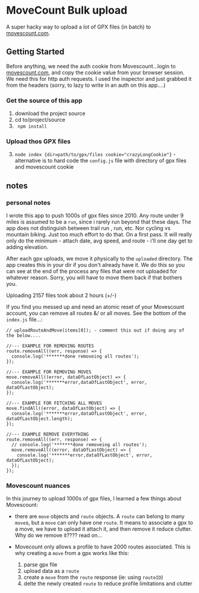 # MoveCount Bulk upload

A super hacky way to upload a lot of GPX files (in batch) to [movescount.com](http://www.movescount.com/).

## Getting Started

Before anything, we need the auth cookie from Movescount...login to [movescount.com](http://www.movescount.com/), and copy the cookie value from your browser session. We need this for http auth requests. I used the inspector and just grabbed it from the headers (sorry, to lazy to write in an auth on this app....)

### Get the source of this app

1. download the project source
2. cd to/project/source
2. `
npm install`

### Upload thos GPX files

3. `node index {dir=path/to/gpx/files cookie="crazyLongCookie"}` - alternative is to hard code the `config.js` file with directory of gpx files and movescount cookie

## notes

### personal notes

I wrote this app to push 1000s of gpx files since 2010. Any route under 9 miles is assumed to be a `run`, since i rarely run beyond that these days. The app does not distinguish between trail run , run, etc. Nor cycling vs mountain biking. Just too much effort to do that. On a first pass. It will really only do the minimum - attach date, avg speed, and route - i'll one day get to adding elevation.

After each gpx uploads, we move it physically to the `uploaded` directory. The app creates this in your dir if you don't already have it. We do this so you can see at the end of the process any files that were not uploaded for whatever reason. Sorry, you will have to move them back if that bothers you.

Uploading 2157 files took about 2 hours (+/-)

If you find you messed up and need an atomic reset of your Movescount account, you can remove all routes &/ or all moves. See the bottom of the `index.js` file...:

```
// uploadRouteAndMove(items[0]); - comment this out if doing any of the below....

//--- EXAMPLE FOR REMOVING ROUTES
route.removeAll((err, response) => {
  console.log('*******done removeing all routes');
});

//--- EXAMPLE FOR REMOVING MOVES
move.removeAll((error, dataOfLastObject) => {
  console.log('*******error,dataOfLastObject', error, dataOfLastObject);
});

//--- EXAMPLE FOR FETCHING ALL MOVES
move.findAll((error, dataOfLastObject) => {
  console.log('*******error,dataOfLastObject', error, dataOfLastObject.length);
});

//--- EXAMPLE REMOVE EVERYTHING
route.removeAll((err, response) => {
  // console.log('*******done removeing all routes');
  move.removeAll((error, dataOfLastObject) => {
    console.log('*******error,dataOfLastObject', error, dataOfLastObject);
  });
});
```

### Movescount nuances

In this journey to upload 1000s of gpx files, I learned a few things about Movescount:

* there are `move` objects and `route` objects. A `route` can belong to many `move`s, but a `move` can only have one `route`. It means to associate a gpx to a move, we have to upload it attach it, and then remove it reduce clutter. Why do we remove it???? read on...
* Movecount only allows a profile to have 2000 routes associated. This is why creating a `move` from a gpx works like this:

  1. parse gpx file
  2. upload data as a `route`
  3. create a `move` from the `route` response (ie: using `routeID`)
  4. delte the newly created `route` to reduce profile limitations and clutter
